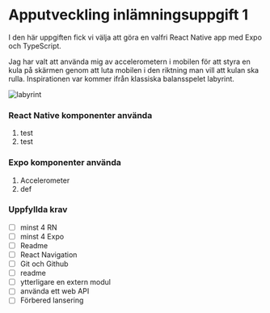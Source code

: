 # Apputveckling inlämningsuppgift 1
I den här uppgiften fick vi välja att göra en valfri React Native app med Expo och TypeScript.

Jag har valt att använda mig av accelerometern i mobilen för att styra en kula på skärmen genom att luta mobilen i den riktning man vill att kulan ska rulla. Inspirationen var kommer ifrån klassiska balansspelet labyrint.

![labyrint](https://github.com/user-attachments/assets/725697bf-d4f0-4606-a8b7-1dedd1c109e5)

### React Native komponenter använda
1. test
2. test

### Expo komponenter använda
1. Accelerometer
2. def

### Uppfyllda krav
- [ ] minst 4 RN
- [ ] minst 4 Expo
- [ ] Readme
- [ ] React Navigation
- [ ] Git och Github
- [ ] readme
- [ ] ytterligare en extern modul
- [ ] använda ett web API
- [ ] Förbered lansering
